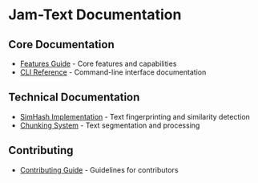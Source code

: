 # Jam-Text Documentation

## Core Documentation
- [Features Guide](features.md) - Core features and capabilities
- [CLI Reference](cli.md) - Command-line interface documentation

## Technical Documentation
- [SimHash Implementation](simhash.md) - Text fingerprinting and similarity detection
- [Chunking System](chunking.md) - Text segmentation and processing

## Contributing
- [Contributing Guide](../CONTRIBUTING.md) - Guidelines for contributors
